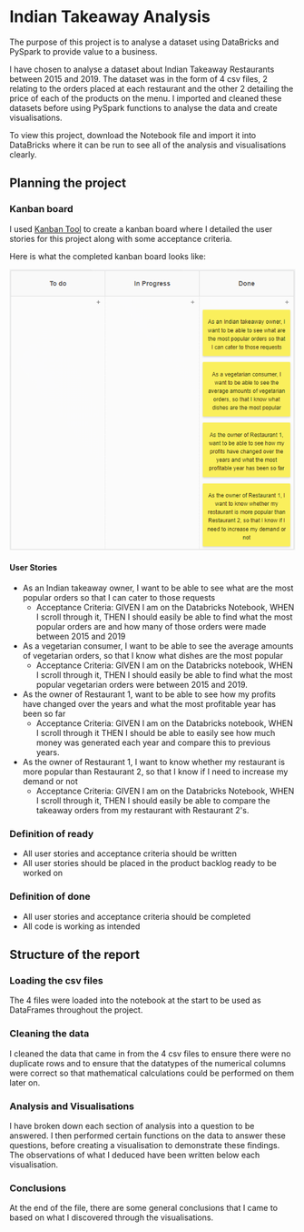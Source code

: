# Indian Takeaway Analysis

The purpose of this project is to analyse a dataset using DataBricks and PySpark to provide value to a business.

I have chosen to analyse a dataset about Indian Takeaway Restaurants between 2015 and 2019. The dataset was in the form of 4 csv files, 2 relating to the orders placed at each restaurant and the other 2 detailing the price of each of the products on the menu. I imported and cleaned these datasets before using PySpark functions to analyse the data and create visualisations.

To view this project, download the Notebook file and import it into DataBricks where it can be run to see all of the analysis and visualisations clearly.

## Planning the project
### Kanban board
I used [Kanban Tool](https://kanbantool.com/free-kanban-board) to create a kanban board where I detailed the user stories for this project along with some acceptance criteria.


Here is what the completed kanban board looks like:


![kanban board](kanban_board.png)

#### User Stories
- As an Indian takeaway owner, I want to be able to see what are the most popular orders so that I can cater to those requests
  - Acceptance Criteria: GIVEN I am on the Databricks Notebook, WHEN I scroll through it, THEN I should easily be able to find what the most popular orders are and how many of those orders were made between 2015 and 2019
- As a vegetarian consumer, I want to be able to see the average amounts of vegetarian orders, so that I know what dishes are the most popular
  - Acceptance Criteria: GIVEN I am on the Databricks notebook, WHEN I scroll through it, THEN I should easily be able to find what the most popular vegetarian orders were between 2015 and 2019.
- As the owner of Restaurant 1,  want to be able to see how my profits have changed over the years and what the most profitable year has been so far
  - Acceptance Criteria: GIVEN I am on the Databricks notebook, WHEN I scroll through it THEN I should be able to easily see how much money was generated each year and compare this to previous years.
- As the owner of Restaurant 1, I want to know whether my restaurant is more popular than Restaurant 2, so that I know if I need to increase my demand or not
  - Acceptance Criteria: GIVEN I am on the Databricks Notebook, WHEN I scroll through it, THEN I should easily be able to compare the takeaway orders from my restaurant with Restaurant 2's.

### Definition of ready
- All user stories and acceptance criteria should be written
- All user stories should be placed in the product backlog ready to be worked on
### Definition of done
- All user stories and acceptance criteria should be completed
- All code is working as intended

## Structure of the report
### Loading the csv files
The 4 files were loaded into the notebook at the start to be used as DataFrames throughout the project.

### Cleaning the data
I cleaned the data that came in from the 4 csv files to ensure there were no duplicate rows and to ensure that the datatypes of the numerical columns were correct so that mathematical calculations could be performed on them later on.

### Analysis and Visualisations
I have broken down each section of analysis into a question to be answered. I then performed certain functions on the data to answer these questions, before creating a visualisation to demonstrate these findings. The observations of what I deduced have been written below each visualisation.

### Conclusions
At the end of the file, there are some general conclusions that I came to based on what I discovered through the visualisations.


